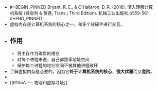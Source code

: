 - #+BEGIN_PINNED
   Bryant, R. E., & O’Hallaron, D. R. (2016). 深入理解计算机系统 (龚奕利 & 贺莲, Trans.; Third Edition). 机械工业出版社.p559-561
  #+END_PINNED
- 虚拟内存是计算机系统的核心之一，和多个软硬件进行交互。
- ## 作用
	- 将主存作为磁盘的缓存
	- 对每个进程来说，自己都独享地址空间
	- 保护每个进程的地址空间不被其他进程破坏
- 了解虚拟内存是必要的，因为它**处于计算机系统的核心**，**强大优雅**而又**危险**。
-
- [[R1A5A --- 物理和虚拟寻址]]